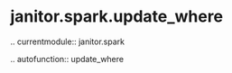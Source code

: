 ﻿janitor.spark.update\_where
===========================

.. currentmodule:: janitor.spark

.. autofunction:: update_where
